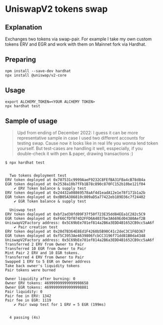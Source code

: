 # UniswapV2 tokens swap

## Explanation 
Exchanges two tokens via swap-pair. For example I take my own custom tokens ERV and EGR and work with them on Mainnet fork via Hardhat.

## Preparing
```
npm install --save-dev hardhat
npx install @uniswap/v2-core
```

## Usage
```
export ALCHEMY_TOKEN=<YOUR ALCHEMY TOKEN>
npx hardhat test
```

## Sample of usage
> Upd from ending of December 2022: I guess it can be more representative sample in case I used two different accounts for testing swap. Cause now it looks like in real life you wonna lend token yourself. But test-cases are handling it well, esspecially, if you double-check it with pen & paper, drawing transactions :)

```
$ npx hardhat test


  Two tokens deployment test
ERV token deployed at 0x707531c9999AaeF9232C8FEfBA31FBa4cB78d84a
EGR token deployed at 0x2538a10b7fFb1B78c890c870FC152b10be121f04
    ✔ ERV Token balance & supply test
ERV token deployed at 0x24432a08869578aAf4d1eadA12e1e78f171b1a2b
EGR token deployed at 0xdB05A386810c809aD5a77422eb189D36c7f24402
    ✔ EGR Token balance & supply test

  Uniswap test
ERV token deployed at 0xbf2ad38fd09F37f50f723E35dd84EEa1C282c5C9
EGR token deployed at 0xF66CfDf074D2FFD6A4037be3A669Ed04380Aef2B
UniswapV2Factory address: 0x5C69bEe701ef814a2B6a3EDD4B1652CB9cc5aA6f
    ✔ Pair creation test
ERV token deployed at 0x20d7B364E8Ed1F4260b5B90C41c2deC3C1F6D367
EGR token deployed at 0xf5C3953Ae4639806fcbCC3196f71dd81B0da4348
UniswapV2Factory address: 0x5C69bEe701ef814a2B6a3EDD4B1652CB9cc5aA6f
Transferred 2 ERV from Owner to Pair
Transferred 10 EGR from Owner to Pair
Mint Pair 2 ERV and 10 EGR tokens.
Transferred 4 ERV from Owner to Pair
Swapped 1 ERV to 5 EGR on Owner address
Take back owner's liquidity tokens
Pair tokens were burned

Owner liquidity after burning: 0
Owner ERV tokens: 46999999999999998658
Owner EGR tokens: 46999999999999998881
Pair liquidity: 0
Pair fee in ERV: 1342
Pair fee in EGR: 1119
    ✔ Pair swap test for 1 ERV = 5 EGR (199ms)


  4 passing (4s)



```
